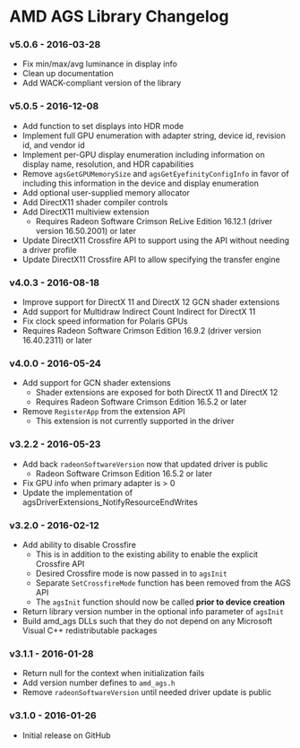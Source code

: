 # AMD AGS Library Changelog

### v5.0.6 - 2016-03-28
* Fix min/max/avg luminance in display info
* Clean up documentation
* Add WACK-compliant version of the library

### v5.0.5 - 2016-12-08
* Add function to set displays into HDR mode
* Implement full GPU enumeration with adapter string, device id, revision id, and vendor id
* Implement per-GPU display enumeration including information on display name, resolution, and HDR capabilities
* Remove `agsGetGPUMemorySize` and `agsGetEyefinityConfigInfo` in favor of including this information in the device and display enumeration
* Add optional user-supplied memory allocator
* Add DirectX11 shader compiler controls
* Add DirectX11 multiview extension
  * Requires Radeon Software Crimson ReLive Edition 16.12.1 (driver version 16.50.2001) or later
* Update DirectX11 Crossfire API to support using the API without needing a driver profile
* Update DirectX11 Crossfire API to allow specifying the transfer engine

### v4.0.3 - 2016-08-18
* Improve support for DirectX 11 and DirectX 12 GCN shader extensions
* Add support for Multidraw Indirect Count Indirect for DirectX 11
* Fix clock speed information for Polaris GPUs
* Requires Radeon Software Crimson Edition 16.9.2 (driver version 16.40.2311) or later

### v4.0.0 - 2016-05-24
* Add support for GCN shader extensions
  * Shader extensions are exposed for both DirectX 11 and DirectX 12
  * Requires Radeon Software Crimson Edition 16.5.2 or later
* Remove `RegisterApp` from the extension API
  * This extension is not currently supported in the driver

### v3.2.2 - 2016-05-23
* Add back `radeonSoftwareVersion` now that updated driver is public
  * Radeon Software Crimson Edition 16.5.2 or later
* Fix GPU info when primary adapter is > 0
* Update the implementation of agsDriverExtensions_NotifyResourceEndWrites

### v3.2.0 - 2016-02-12
* Add ability to disable Crossfire
  * This is in addition to the existing ability to enable the explicit Crossfire API
  * Desired Crossfire mode is now passed in to `agsInit`
  * Separate `SetCrossfireMode` function has been removed from the AGS API
  * The `agsInit` function should now be called **prior to device creation**
* Return library version number in the optional info parameter of `agsInit`
* Build amd_ags DLLs such that they do not depend on any Microsoft Visual C++ redistributable packages

### v3.1.1 - 2016-01-28
* Return null for the context when initialization fails
* Add version number defines to `amd_ags.h`
* Remove `radeonSoftwareVersion` until needed driver update is public

### v3.1.0 - 2016-01-26
* Initial release on GitHub
